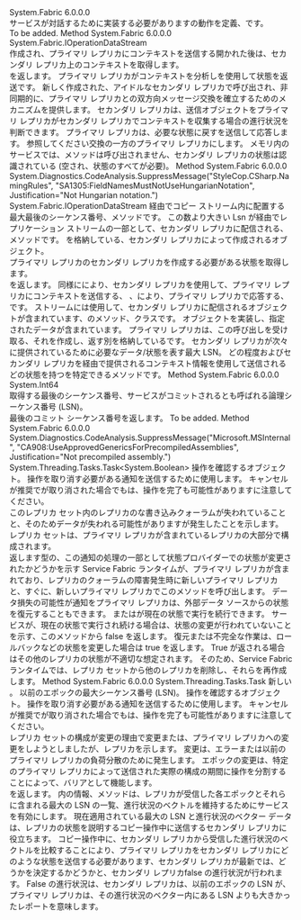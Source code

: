 <Type Name="IStateProvider" FullName="System.Fabric.IStateProvider">
  <TypeSignature Language="C#" Value="public interface IStateProvider" />
  <TypeSignature Language="ILAsm" Value=".class public interface auto ansi abstract IStateProvider" />
  <TypeSignature Language="DocId" Value="T:System.Fabric.IStateProvider" />
  <TypeSignature Language="VB.NET" Value="Public Interface IStateProvider" />
  <TypeSignature Language="F#" Value="type IStateProvider = interface" />
  <AssemblyInfo>
    <AssemblyName>System.Fabric</AssemblyName>
    <AssemblyVersion>6.0.0.0</AssemblyVersion>
  </AssemblyInfo>
  <Interfaces />
  <Docs>
    <summary>
      <para>サービスが対話するために実装する必要がありますの動作を定義、<see cref="T:System.Fabric.FabricReplicator" />です。</para>
    </summary>
    <remarks>To be added.</remarks>
  </Docs>
  <Members>
    <Member MemberName="GetCopyContext">
      <MemberSignature Language="C#" Value="public System.Fabric.IOperationDataStream GetCopyContext ();" />
      <MemberSignature Language="ILAsm" Value=".method public hidebysig newslot virtual instance class System.Fabric.IOperationDataStream GetCopyContext() cil managed" />
      <MemberSignature Language="DocId" Value="M:System.Fabric.IStateProvider.GetCopyContext" />
      <MemberSignature Language="VB.NET" Value="Public Function GetCopyContext () As IOperationDataStream" />
      <MemberSignature Language="F#" Value="abstract member GetCopyContext : unit -&gt; System.Fabric.IOperationDataStream" Usage="iStateProvider.GetCopyContext " />
      <MemberType>Method</MemberType>
      <AssemblyInfo>
        <AssemblyName>System.Fabric</AssemblyName>
        <AssemblyVersion>6.0.0.0</AssemblyVersion>
      </AssemblyInfo>
      <ReturnValue>
        <ReturnType>System.Fabric.IOperationDataStream</ReturnType>
      </ReturnValue>
      <Parameters />
      <Docs>
        <summary>
          <para>作成され、プライマリ レプリカにコンテキストを送信する開かれた後は、セカンダリ レプリカ上のコンテキストを取得します。</para>
        </summary>
        <returns>
          <para><see cref="T:System.Fabric.IOperationDataStream" /> を返します。</para>
        </returns>
        <remarks>
          <para>プライマリ レプリカがコンテキストを分析しを使用して状態を返送<see cref="M:System.Fabric.IStateProvider.GetCopyState(System.Int64,System.Fabric.IOperationDataStream)" />です。</para>
          <para>
            <see cref="M:System.Fabric.IStateProvider.GetCopyContext" />新しく作成された、アイドルなセカンダリ レプリカで呼び出され、非同期的に、プライマリ レプリカとの双方向メッセージ交換を確立するためのメカニズムを提供します。 セカンダリ レプリカは、送信<see cref="T:System.Fabric.OperationData" />オブジェクトをプライマリ レプリカがセカンダリ レプリカでコンテキストを収集する場合の進行状況を判断できます。 プライマリ レプリカは、必要な状態に戻すを送信して応答します。
                参照してください<see cref="M:System.Fabric.IStateProvider.GetCopyState(System.Int64,System.Fabric.IOperationDataStream)" />交換の一方のプライマリ レプリカにします。 </para>
          <para>メモリ内のサービスでは、<see cref="M:System.Fabric.IStateProvider.GetCopyContext" />メソッドは呼び出されません、セカンダリ レプリカの状態は認識されている (空され、状態のすべてが必要)。</para>
        </remarks>
      </Docs>
    </Member>
    <Member MemberName="GetCopyState">
      <MemberSignature Language="C#" Value="public System.Fabric.IOperationDataStream GetCopyState (long upToSequenceNumber, System.Fabric.IOperationDataStream copyContext);" />
      <MemberSignature Language="ILAsm" Value=".method public hidebysig newslot virtual instance class System.Fabric.IOperationDataStream GetCopyState(int64 upToSequenceNumber, class System.Fabric.IOperationDataStream copyContext) cil managed" />
      <MemberSignature Language="DocId" Value="M:System.Fabric.IStateProvider.GetCopyState(System.Int64,System.Fabric.IOperationDataStream)" />
      <MemberSignature Language="VB.NET" Value="Public Function GetCopyState (upToSequenceNumber As Long, copyContext As IOperationDataStream) As IOperationDataStream" />
      <MemberSignature Language="F#" Value="abstract member GetCopyState : int64 * System.Fabric.IOperationDataStream -&gt; System.Fabric.IOperationDataStream" Usage="iStateProvider.GetCopyState (upToSequenceNumber, copyContext)" />
      <MemberType>Method</MemberType>
      <AssemblyInfo>
        <AssemblyName>System.Fabric</AssemblyName>
        <AssemblyVersion>6.0.0.0</AssemblyVersion>
      </AssemblyInfo>
      <Attributes>
        <Attribute>
          <AttributeName>System.Diagnostics.CodeAnalysis.SuppressMessage("StyleCop.CSharp.NamingRules", "SA1305:FieldNamesMustNotUseHungarianNotation", Justification="Not Hungarian notation.")</AttributeName>
        </Attribute>
      </Attributes>
      <ReturnValue>
        <ReturnType>System.Fabric.IOperationDataStream</ReturnType>
      </ReturnValue>
      <Parameters>
        <Parameter Name="upToSequenceNumber" Type="System.Int64" />
        <Parameter Name="copyContext" Type="System.Fabric.IOperationDataStream" />
      </Parameters>
      <Docs>
        <param name="upToSequenceNumber">
          <para>経由でコピー ストリーム内に配置する最大最後のシーケンス番号、<see cref="M:System.Fabric.IStateReplicator.GetCopyStream" />メソッドです。
            この数より大きい Lsn が経由でレプリケーション ストリームの一部として、セカンダリ レプリカに配信される、<see cref="M:System.Fabric.IStateReplicator.GetReplicationStream" />メソッドです。</para>
        </param>
        <param name="copyContext">
          <para><see cref="T:System.Fabric.IOperationDataStream" />を格納している、<see cref="T:System.Fabric.OperationData" />セカンダリ レプリカによって作成されるオブジェクト。 </para>
        </param>
        <summary>
          <para>プライマリ レプリカのセカンダリ レプリカを作成する必要がある状態を取得します。</para>
        </summary>
        <returns>
          <para><see cref="T:System.Fabric.IOperationDataStream" /> を返します。</para>
        </returns>
        <remarks>
          <para>同様に<see cref="M:System.Fabric.IStateProvider.GetCopyContext" />により、セカンダリ レプリカを使用して、プライマリ レプリカにコンテキストを送信する、 <see cref="T:System.Fabric.IOperationDataStream" />、<see cref="M:System.Fabric.IStateProvider.GetCopyState(System.Int64,System.Fabric.IOperationDataStream)" />により、プライマリ レプリカで応答する、<see cref="T:System.Fabric.IOperationDataStream" />です。 ストリームには使用して、セカンダリ レプリカに配信されるオブジェクトが含まれています、<see cref="M:System.Fabric.IStateReplicator.GetCopyStream" />のメソッド、<see cref="T:System.Fabric.FabricReplicator" />クラスです。 オブジェクトを実装<see cref="T:System.Fabric.IOperation" />し、指定されたデータが含まれています。 </para>
          <para> プライマリ レプリカは、この呼び出しを受け取る、それを作成し、返す別<see cref="T:System.Fabric.IOperationDataStream" />を格納している<see cref="T:System.Fabric.OperationData" />です。 <see cref="T:System.Fabric.OperationData" />セカンダリ レプリカが次々 に提供されているために必要なデータ/状態を表す<paramref name="upToSequenceNumber" />最大 LSN。 どの程度およびセカンダリ レプリカを経由で提供されるコンテキスト情報を使用して送信されるどの状態を持つを特定できる<see cref="M:System.Fabric.IStateProvider.GetCopyContext" />メソッドです。</para>
        </remarks>
      </Docs>
    </Member>
    <Member MemberName="GetLastCommittedSequenceNumber">
      <MemberSignature Language="C#" Value="public long GetLastCommittedSequenceNumber ();" />
      <MemberSignature Language="ILAsm" Value=".method public hidebysig newslot virtual instance int64 GetLastCommittedSequenceNumber() cil managed" />
      <MemberSignature Language="DocId" Value="M:System.Fabric.IStateProvider.GetLastCommittedSequenceNumber" />
      <MemberSignature Language="VB.NET" Value="Public Function GetLastCommittedSequenceNumber () As Long" />
      <MemberSignature Language="F#" Value="abstract member GetLastCommittedSequenceNumber : unit -&gt; int64" Usage="iStateProvider.GetLastCommittedSequenceNumber " />
      <MemberType>Method</MemberType>
      <AssemblyInfo>
        <AssemblyName>System.Fabric</AssemblyName>
        <AssemblyVersion>6.0.0.0</AssemblyVersion>
      </AssemblyInfo>
      <ReturnValue>
        <ReturnType>System.Int64</ReturnType>
      </ReturnValue>
      <Parameters />
      <Docs>
        <summary>
          <para>取得する最後のシーケンス番号、サービスがコミットされるとも呼ばれる論理シーケンス番号 (LSN)。 </para>
        </summary>
        <returns>
          <para>最後のコミット シーケンス番号を返します。</para>
        </returns>
        <remarks>To be added.</remarks>
      </Docs>
    </Member>
    <Member MemberName="OnDataLossAsync">
      <MemberSignature Language="C#" Value="public System.Threading.Tasks.Task&lt;bool&gt; OnDataLossAsync (System.Threading.CancellationToken cancellationToken);" />
      <MemberSignature Language="ILAsm" Value=".method public hidebysig newslot virtual instance class System.Threading.Tasks.Task`1&lt;bool&gt; OnDataLossAsync(valuetype System.Threading.CancellationToken cancellationToken) cil managed" />
      <MemberSignature Language="DocId" Value="M:System.Fabric.IStateProvider.OnDataLossAsync(System.Threading.CancellationToken)" />
      <MemberSignature Language="F#" Value="abstract member OnDataLossAsync : System.Threading.CancellationToken -&gt; System.Threading.Tasks.Task&lt;bool&gt;" Usage="iStateProvider.OnDataLossAsync cancellationToken" />
      <MemberType>Method</MemberType>
      <AssemblyInfo>
        <AssemblyName>System.Fabric</AssemblyName>
        <AssemblyVersion>6.0.0.0</AssemblyVersion>
      </AssemblyInfo>
      <Attributes>
        <Attribute>
          <AttributeName>System.Diagnostics.CodeAnalysis.SuppressMessage("Microsoft.MSInternal", "CA908:UseApprovedGenericsForPrecompiledAssemblies", Justification="Not precompiled assembly.")</AttributeName>
        </Attribute>
      </Attributes>
      <ReturnValue>
        <ReturnType>System.Threading.Tasks.Task&lt;System.Boolean&gt;</ReturnType>
      </ReturnValue>
      <Parameters>
        <Parameter Name="cancellationToken" Type="System.Threading.CancellationToken" />
      </Parameters>
      <Docs>
        <param name="cancellationToken">
          <para><see cref="T:System.Threading.CancellationToken" />操作を確認するオブジェクト。 操作を取り消す必要がある通知を送信するために使用します。 キャンセルが推奨でが取り消された場合でもは、操作を完了も可能性がありますに注意してください。</para>
        </param>
        <summary>
          <para>このレプリカ セット内のレプリカのな書き込みクォーラムが失われていることと、そのためデータが失われる可能性がありますが発生したことを示します。 レプリカ セットは、プライマリ レプリカが含まれているレプリカの大部分で構成されます。 </para>
        </summary>
        <returns>
          <para>返します<see cref="T:System.Threading.Tasks.Task`1" />型の<see cref="T:System.Boolean" />、この通知の処理の一部として状態プロバイダーでの状態が変更されたかどうかを示す</para>
        </returns>
        <remarks>
          <para>Service Fabric ランタイムが、プライマリ レプリカが含まれており、レプリカのクォーラムの障害発生時に新しいプライマリ レプリカと、すぐに、新しいプライマリ レプリカでこのメソッドを呼び出します。 データ損失の可能性が通知をプライマリ レプリカは、外部データ ソースからの状態を復元することもできます。 またはが現在の状態で実行を続行できます。 サービスが、現在の状態で実行され続ける場合は、状態の変更が行われていないことを示す、このメソッドから false を返します。 復元または不完全な作業は、ロールバックなどの状態を変更した場合は true を返します。 True が返される場合はその他のレプリカの状態が不適切な想定されます。
            そのため、Service Fabric ランタイムでは、レプリカ セットから他のレプリカを削除し、それらを再作成します。</para>
        </remarks>
      </Docs>
    </Member>
    <Member MemberName="UpdateEpochAsync">
      <MemberSignature Language="C#" Value="public System.Threading.Tasks.Task UpdateEpochAsync (System.Fabric.Epoch epoch, long previousEpochLastSequenceNumber, System.Threading.CancellationToken cancellationToken);" />
      <MemberSignature Language="ILAsm" Value=".method public hidebysig newslot virtual instance class System.Threading.Tasks.Task UpdateEpochAsync(valuetype System.Fabric.Epoch epoch, int64 previousEpochLastSequenceNumber, valuetype System.Threading.CancellationToken cancellationToken) cil managed" />
      <MemberSignature Language="DocId" Value="M:System.Fabric.IStateProvider.UpdateEpochAsync(System.Fabric.Epoch,System.Int64,System.Threading.CancellationToken)" />
      <MemberSignature Language="F#" Value="abstract member UpdateEpochAsync : System.Fabric.Epoch * int64 * System.Threading.CancellationToken -&gt; System.Threading.Tasks.Task" Usage="iStateProvider.UpdateEpochAsync (epoch, previousEpochLastSequenceNumber, cancellationToken)" />
      <MemberType>Method</MemberType>
      <AssemblyInfo>
        <AssemblyName>System.Fabric</AssemblyName>
        <AssemblyVersion>6.0.0.0</AssemblyVersion>
      </AssemblyInfo>
      <ReturnValue>
        <ReturnType>System.Threading.Tasks.Task</ReturnType>
      </ReturnValue>
      <Parameters>
        <Parameter Name="epoch" Type="System.Fabric.Epoch" />
        <Parameter Name="previousEpochLastSequenceNumber" Type="System.Int64" />
        <Parameter Name="cancellationToken" Type="System.Threading.CancellationToken" />
      </Parameters>
      <Docs>
        <param name="epoch">
          <para>新しい <see cref="T:System.Fabric.Epoch" />。</para>
        </param>
        <param name="previousEpochLastSequenceNumber">
          <para> 以前のエポックの最大シーケンス番号 (LSN)。</para>
        </param>
        <param name="cancellationToken">
          <para><see cref="T:System.Threading.CancellationToken" />操作を確認するオブジェクト。 操作を取り消す必要がある通知を送信するために使用します。 キャンセルが推奨でが取り消された場合でもは、操作を完了も可能性がありますに注意してください。</para>
        </param>
        <summary>
          <para>レプリカ セットの構成が変更の理由で変更または、プライマリ レプリカへの変更をしようとしましたが、レプリカを示します。 変更は、エラーまたは以前のプライマリ レプリカの負荷分散のために発生します。 エポックの変更は、特定のプライマリ レプリカによって送信された実際の構成の期間に操作を分割することによって、バリアとして機能します。</para>
        </summary>
        <returns>
          <para><see cref="T:System.Threading.Tasks.Task" /> を返します。</para>
        </returns>
        <remarks>
          <para>内の情報、<see cref="M:System.Fabric.IStateProvider.UpdateEpochAsync(System.Fabric.Epoch,System.Int64,System.Threading.CancellationToken)" />メソッドは、レプリカが受信した各エポックとそれらに含まれる最大の LSN の一覧、進行状況のベクトルを維持するためにサービスを有効にします。 </para>
          <para>
                現在適用されている最大の LSN と進行状況のベクター データは、レプリカの状態を説明するコピー操作中に送信するセカンダリ レプリカに役立ちます。</para>
          <para>
                コピー操作中に、セカンダリ レプリカから受信した進行状況のベクトルを比較することにより、プライマリ レプリカをセカンダリ レプリカにどのような状態を送信する必要があります、セカンダリ レプリカが最新では、どうかを決定するかどうかと、セカンダリ レプリカfalse の進行状況が行われます。 </para>
          <para>False の進行状況は、セカンダリ レプリカは、以前のエポックの LSN が、プライマリ レプリカは、その進行状況のベクター内にある LSN よりも大きかったレポートを意味します。 </para>
        </remarks>
      </Docs>
    </Member>
  </Members>
</Type>